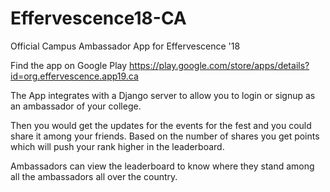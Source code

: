 # Effervescence18-CA
Official Campus Ambassador App for Effervescence '18

Find the app on Google Play
https://play.google.com/store/apps/details?id=org.effervescence.app19.ca

The App integrates with a Django server to allow you to login or signup as an ambassador of your college.

Then you would get the updates for the events for the fest and you could share it among your friends. Based on the number of 
shares you get points which will push your rank higher in the leaderboard.

Ambassadors can view the leaderboard to know where they stand among all the ambassadors all over the country.


